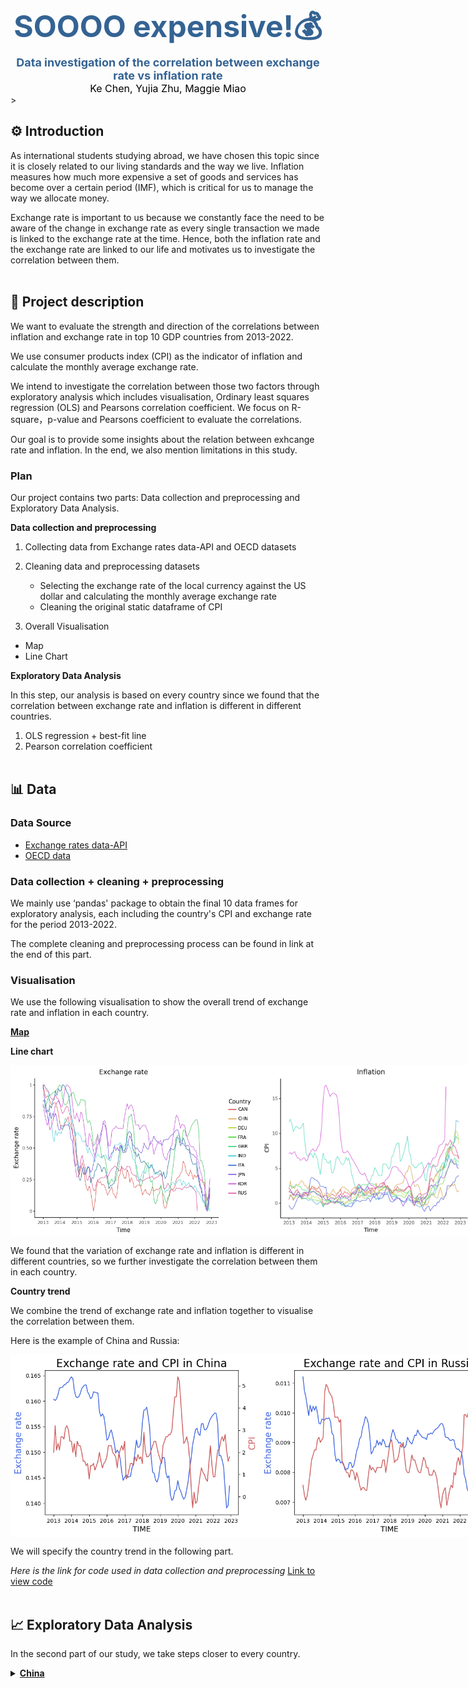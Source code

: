 <div>
   <center>
        <b>
            <font color="34,63,93" size="7">
                SOOOO expensive!💰
            </font>
        </b>
    </center>
</div>

<div>
   <center>
        <b>
            <font color="34,63,93" size="4">
                Data investigation of the correlation between exchange rate vs inflation rate
            </font>
        </b>
    </center>
</div>

<div>
   <center>
        <font color="black" size="3">
                Ke Chen, Yujia Zhu, Maggie Miao
        </font>
    </center>
</div>>

## ⚙️ Introduction
As international students studying abroad, we have chosen this topic since it is closely related to our living standards and the way we live. Inflation measures how much more expensive a set of goods and services has become over a certain period (IMF), which is critical for us to manage the way we allocate money.

Exchange rate is important to us because we constantly face the need to be aware of the change in exchange rate as every single transaction we made is linked to the exchange rate at the time. Hence, both the inflation rate and the exchange rate are linked to our life and motivates us to investigate the correlation between them. <br><br>


## 📝 Project description
We want to evaluate the strength and direction of the correlations between inflation and exchange rate in top 10 GDP countries from 2013-2022. 

We use consumer products index (CPI) as the indicator of inflation and calculate the monthly average exchange rate. 

We intend to investigate the correlation between those two factors through exploratory analysis which includes visualisation, Ordinary least squares regression (OLS) and Pearsons correlation coefficient. We focus on R-square，p-value and Pearsons coefficient to evaluate  the correlations. 

Our goal is to provide some insights about the relation between exhcange rate and inflation. In the end, we also mention limitations in this study.

### Plan

Our project contains two parts: Data collection and preprocessing and Exploratory Data Analysis.

**Data collection and preprocessing**
1. Collecting data from Exchange rates data-API and OECD datasets

2. Cleaning data and preprocessing datasets
    - Selecting the exchange rate of the local currency against the US dollar and calculating the monthly average exchange rate 
    - Cleaning the original static dataframe of CPI 

3. Overall Visualisation
- Map
- Line Chart

**Exploratory Data Analysis**

In this step, our analysis is based on every country since we found that the correlation between exchange rate and inflation is different in different countries.

1. OLS regression + best-fit line
2. Pearson correlation coefficient<br><br>


## 📊 Data
### Data Source
- [Exchange rates data-API](https://apilayer.com/marketplace/exchangerates_data-api)
- [OECD data](https://data.oecd.org/price/inflation-cpi.htm)

### Data collection + cleaning + preprocessing

We mainly use ‘pandas' package to obtain the final 10 data frames for exploratory analysis, each including the country's CPI and exchange rate for the period 2013-2022.

The complete cleaning and preprocessing process can be found in link at the end of this part.

### Visualisation

We use the following visualisation to show the overall trend of exchange rate and inflation in each country.

[**Map**](Map.html)

**Line chart**

<div style="display: flex; justify-content: space-between;">
    <img src="./plots/exchange_rate.png" alt="Exchange Rate" width="400" />
    <img src="./plots/inflation.png" alt="Inflation" width="400" />
</div>

We found that the variation of exchange rate and inflation is different in different countries, so we further investigate the correlation between them in each country.<br>

**Country trend**

We combine the trend of exchange rate and inflation together to visualise the correlation between them.

Here is the example of China and Russia: 

<div style="display: flex; justify-content: space-between;">
    <img src="./plots/China.png" alt="Exchange rate and CPI in China" width="400" />
    <img src="./plots/Russia.png" alt="Exchange rate and CPI in Russia" width="400" />
</div>

We will specify the country trend in the following part.<br>

*Here is the link for code used in data collection and preprocessing*
[Link to view code](Data.md)<br><br>


## 📈 Exploratory Data Analysis

In the second part of our study, we take steps closer to every country.

<details>
  <summary><strong><u>China</u></strong></summary>

  <strong>OLS regression + best-fit line</strong>
  
  <div style="display: flex;">
      <div style="flex: 50%;">
          <img src="./plots/China_OLS.png" alt="Best-fit line" style="width: 100%;">
      </div>
      <div style="flex: 50%; display: flex; align-items: center; margin-left: 30px;">
          <table style="margin: auto;">
              <tr>
                  <th>Coefficients</th>
                  <th>R-squared</th>
                  <th>p-values</th>
              </tr>
              <tr>
                  <td>-34.032598</td>
                  <td>0.069058</td>
                  <td>0.003735</td>
              </tr>
          </table>
      </div>
  </div>

  <br>

  <strong>Pearson correlation coefficient</strong>
  
  <br>

  <table>
  <tr>
    <th>Time period</th>
    <th>Pearson correlation coefficient</th>
    <th>p-value</th>
  </tr>
  <tr>
    <td>2013-2022</td>
    <td>-0.2627887142427475</td>
    <td>0.003734956600827832</td>
  </tr>
  <tr>
    <td>2013-2017</td>
    <td>0.34047467667291464</td>
    <td>0.007770841578111888</td>
  </tr>
  <tr>
    <td>2018-2022</td>
    <td>-0.5877126878699966</td>
    <td>7.935444328076864e-07</td>
  </tr>
  </table>

</details>